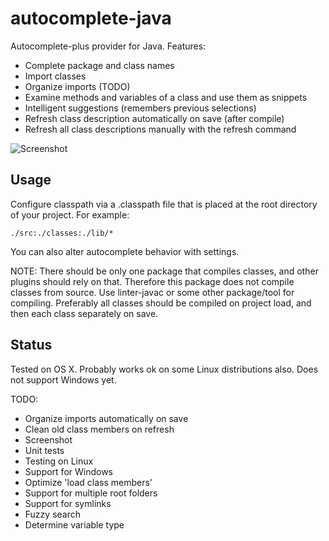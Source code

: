 # autocomplete-java

Autocomplete-plus provider for Java. Features:

* Complete package and class names
* Import classes
* Organize imports (TODO)
* Examine methods and variables of a class and use them as snippets
* Intelligent suggestions (remembers previous selections)
* Refresh class description automatically on save (after compile)
* Refresh all class descriptions manually with the refresh command

![Screenshot](https://f.cloud.github.com/assets/69169/2290250/c35d867a-a017-11e3-86be-cd7c5bf3ff9b.gif)

## Usage

Configure classpath via a .classpath file that is placed at the root directory of your project. For example:

    ./src:./classes:./lib/*

You can also alter autocomplete behavior with settings.

NOTE: There should be only one package that compiles classes, and other plugins should rely on that. Therefore this package does not compile classes from source. Use linter-javac or some other package/tool for compiling. Preferably all classes should be compiled on project load, and then each class separately on save.

## Status

Tested on OS X. Probably works ok on some Linux distributions also. Does not support Windows yet.

TODO:
* Organize imports automatically on save
* Clean old class members on refresh
* Screenshot
* Unit tests
* Testing on Linux
* Support for Windows
* Optimize 'load class members'
* Support for multiple root folders
* Support for symlinks
* Fuzzy search
* Determine variable type

